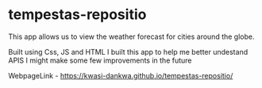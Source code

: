 # tempestas-repositio
This app allows us to view the weather forecast for cities around the globe.

Built using Css, JS and HTML I built this app to help me better undestand APIS I might make some few improvements in the future

WebpageLink - https://kwasi-dankwa.github.io/tempestas-repositio/
